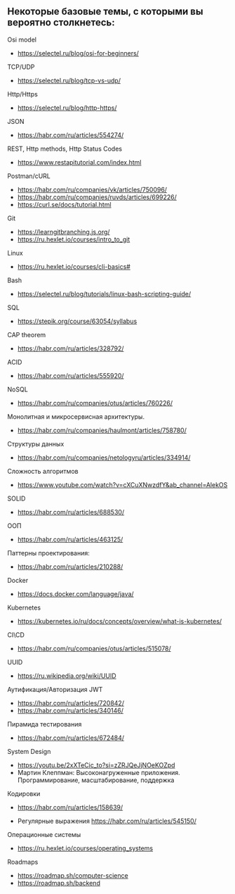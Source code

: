 ## Некоторые базовые темы, с которыми вы вероятно столкнетесь:

Osi model
* https://selectel.ru/blog/osi-for-beginners/

TCP/UDP
* https://selectel.ru/blog/tcp-vs-udp/

Http/Https
* https://selectel.ru/blog/http-https/

JSON
* https://habr.com/ru/articles/554274/

REST, Http methods, Http Status Codes
* https://www.restapitutorial.com/index.html

Postman/cURL
* https://habr.com/ru/companies/vk/articles/750096/
* https://habr.com/ru/companies/ruvds/articles/699226/
* https://curl.se/docs/tutorial.html

Git
* https://learngitbranching.js.org/
* https://ru.hexlet.io/courses/intro_to_git

Linux
* https://ru.hexlet.io/courses/cli-basics#

Bash
* https://selectel.ru/blog/tutorials/linux-bash-scripting-guide/

SQL
* https://stepik.org/course/63054/syllabus

CAP theorem
* https://habr.com/ru/articles/328792/

ACID
* https://habr.com/ru/articles/555920/

NoSQL
* https://habr.com/ru/companies/otus/articles/760226/

Монолитная и микросервисная архитектуры.
* https://habr.com/ru/companies/haulmont/articles/758780/

Структуры данных
* https://habr.com/ru/companies/netologyru/articles/334914/

Сложность алгоритмов
* https://www.youtube.com/watch?v=cXCuXNwzdfY&ab_channel=AlekOS

SOLID
* https://habr.com/ru/articles/688530/

ООП
* https://habr.com/ru/articles/463125/

Паттерны проектирования:
* https://habr.com/ru/articles/210288/

Docker
* https://docs.docker.com/language/java/

Kubernetes
* https://kubernetes.io/ru/docs/concepts/overview/what-is-kubernetes/

CI\CD
* https://habr.com/ru/companies/otus/articles/515078/

UUID
* https://ru.wikipedia.org/wiki/UUID

Аутификация/Авторизация JWT
* https://habr.com/ru/articles/720842/
* https://habr.com/ru/articles/340146/

Пирамида тестирования
* https://habr.com/ru/articles/672484/

System Design
* https://youtu.be/2xXTeCic_to?si=zZRJQeJjNOeKOZpd
* Мартин Клеппман: Высоконагруженные приложения. Программирование, масштабирование, поддержка

Кодировки
* https://habr.com/ru/articles/158639/

* Регулярные выражения
  https://habr.com/ru/articles/545150/

Операционные системы
* https://ru.hexlet.io/courses/operating_systems

Roadmaps
* https://roadmap.sh/computer-science
* https://roadmap.sh/backend